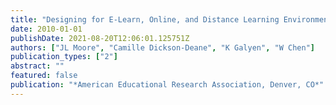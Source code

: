 ```yaml
---
title: "Designing for E-Learn, Online, and Distance Learning Environments: Are They the Same"
date: 2010-01-01
publishDate: 2021-08-20T12:06:01.125751Z
authors: ["JL Moore", "Camille Dickson-Deane", "K Galyen", "W Chen"]
publication_types: ["2"]
abstract: ""
featured: false
publication: "*American Educational Research Association, Denver, CO*"
---
```


